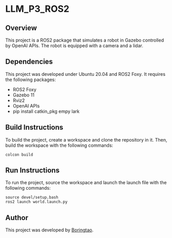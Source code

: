 # LLM_P3_ROS2

## Overview

This project is a ROS2 package that simulates a robot in Gazebo controlled by OpenAI APIs. The robot is equipped with a camera and a lidar. 

## Dependencies

This project was developed under Ubuntu 20.04 and ROS2 Foxy. It requires the following packages:

- ROS2 Foxy
- Gazebo 11
- Rviz2
- OpenAI APIs
- pip install catkin_pkg empy lark

## Build Instructions

To build the project, create a workspace and clone the repository in it. Then, build the workspace with the following commands:

```
colcon build
```

## Run Instructions

To run the project, source the workspace and launch the launch file with the following commands:

``` 
source devel/setup.bash
ros2 launch world.launch.py
```

## Author

This project was developed by [Boringtao](
https://twitter.com/BoringtaoL22644).
